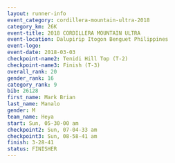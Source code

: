 ```yaml
---
layout: runner-info 
event_category: cordillera-mountain-ultra-2018 
category_km: 26K 
event-title: 2018 CORDILLERA MOUNTAIN ULTRA 
event-location: Dalupirip Itogon Benguet Philippines 
event-logo: 
event-date: 2018-03-03 
checkpoint-name2: Tenidi Hill Top (T-2) 
checkpoint-name3: Finish (T-3) 
overall_rank: 20
gender_rank: 16
category_rank: 9
bib: 26128
first_name: Mark Brian
last_name: Manalo
gender: M
team_name: Heya
start: Sun, 05-30-00 am
checkpoint2: Sun, 07-04-33 am
checkpoint3: Sun, 08-58-41 am
finish: 3-28-41
status: FINISHER
---
```

